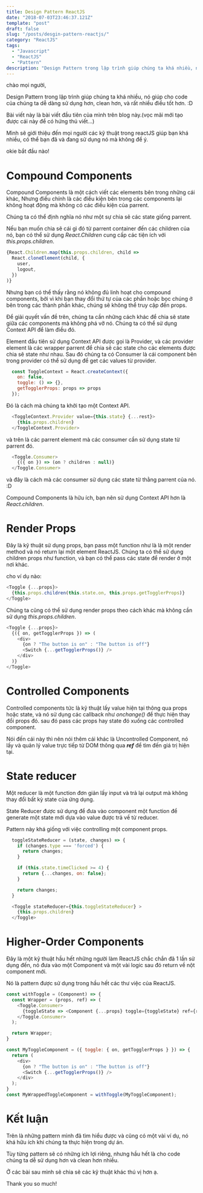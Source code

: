 ```yaml
---
title: Design Pattern ReactJS
date: "2018-07-03T23:46:37.121Z"
template: "post"
draft: false
slug: "/posts/desgin-pattern-reactjs/"
category: "ReactJS"
tags:
  - "Javascript"
  - "ReactJS"
  - "Pattern"
description: "Design Pattern trong lập trình giúp chúng ta khá nhiều, nó giúp cho code của chúng ta dễ dàng sử dụng hơn, clean hơn, và rất nhiều điều tốt hơn. :D"
---
```


chào mọi người,

Design Pattern trong lập trình giúp chúng ta khá nhiều, nó giúp cho code của chúng ta dễ dàng sử dụng hơn, clean hơn, và rất nhiều điều tốt hơn. :D

Bài viết này là bài viết đầu tiên của mình trên blog này.(vọc mãi mới tạo được cái này để có hứng thú viết...)

Mình sẽ giới thiệu đến mọi người các kỹ thuật trong reactJS giúp bạn khá nhiều, có thể bạn đã và đang sử dụng nó mà không để ý.

okie bắt đầu nào!

# Compound Components

Compound Components là một cách viết các elements bên trong những cái khác, Nhưng điều chính là các điều kiện bên trong các components lại không hoạt động mà không có các điều kiện của parrent.

Chúng ta có thể định nghĩa nó như một sự chia sẽ các state giống parrent.

Nếu bạn muốn chia sẽ cái gì đó từ parrent container đến các children của nó, bạn có thể sử dụng _React.Children_ cung cấp các tiện ích với _this.props.children_.

``` javascript
{React.Children.map(this.props.children, child =>
  React.cloneElement(child, {
    user,
    logout,
  })
)}
```
Nhưng bạn có thể thấy rằng nó không đủ linh hoạt cho compound components, bởi vì khi bạn thay đổi thứ tự của các phần hoặc bọc chúng ở bên trong các thành phần khác, chúng sẽ không thể truy cập đến props.

Để giải quyết vấn đề trên, chúng ta cần những cách khác để chia sẽ state giữa các components mà không phá vỡ nó. Chúng ta có thể sử dụng Context API để làm điều đó.

Element đầu tiên sử dụng Context API được gọi là Provider, và các provider element là các wrapper parrent để chia sẽ các state cho các elements được chia sẽ state như nhau. Sau đó chúng ta có Consumer là cái component bên trong provider có thể sử dụng để get các values từ provider.

``` javascript
  const ToggleContext = React.createContext({
    on: false,
    toggle: () => {},
    getTogglerProps: props => props
  });
```

Đó là cách mà chúng ta khởi tạo một Context API.

``` javascript
  <ToggleContext.Provider value={this.state} {...rest}>
    {this.props.children}
  </ToggleContext.Provider>
```

và trên là các parrent element mà các consumer cần sử dụng state từ parrent đó.

``` javascript
  <Toggle.Consumer>
    {({ on }) => (on ? children : null)}
  </Toggle.Consumer>
```
và đây là cách mà các consumer sử dụng các state từ thằng parrent của nó. :D

Compound Components là hữu ích, bạn nên sử dụng Context API hơn là _React.children_.

# Render Props

Đây là kỹ thuật sử dụng props, bạn pass một function như là là một render method và nó return lại một element ReactJS.
Chúng ta có thể sử dụng children props như function, và bạn có thể pass các state để render ở một nơi khác.

cho ví dụ nào:

``` javascript
<Toggle {...props}>
  {this.props.children(this.state.on, this.props.getTogglerProps)}
</Toggle>
```

Chúng ta cũng có thể sử dụng render props theo cách khác mà không cần sử dụng _this.props.children_.

``` javascript
<Toggle {...props}>
  {({ on, getTogglerProps }) => (
    <div>
      {on ? "The button is on" : "The button is off"}
      <Switch {...getTogglerProps()} />
    </div>
  )}
</Toggle>
```

# Controlled Components

Controlled components tức là kỹ thuật lấy value hiện tại thông qua props hoặc state, và nó sử dụng các callback như _onchange()_ để thực hiện thay đổi props đó. sau đó pass các props hay state đó xuống các controlled component.

Nói đến cái này thì nên nói thêm cái khác là Uncontrolled Component, nó lấy và quản lý value trực tiếp từ DOM thông qua ***ref*** để tìm đến giá trị hiện tại.

# State reducer

Một reducer là một function đơn giản lấy input và trả lại output mà không thay đổi bất kỳ state của ứng dụng.

State Reducer được sử dụng để đưa vào component một function để generate một state mới dựa vào value được trả về từ reducer.

Pattern này khá giống với việc controlling một component props.

``` javascript
  toggleStateReducer = (state, changes) => {
    if (changes.type === 'forced') {
      return changes;
    }

    if (this.state.timeClicked >= 4) {
      return {...changes, on: false};
    }

    return changes;
  }
```

``` javascript
  <Toggle stateReducer={this.toggleStateReducer} >
    {this.props.children}
  </Toggle>
```

# Higher-Order Components

Đây là một kỹ thuật hầu hết những người làm ReactJS chắc chắn đã 1 lần sử dụng đến, nó đưa vào một Component và một vài logic sau đó return về nột component mới.

Nó là pattern được sử dụng trong hầu hết các thư việc của ReactJS.

``` javascript
const withToggle = (Component) => {
  const Wrapper = (props, ref) => (
    <Toggle.Consumer>
      {toggleState => <Component {...props} toggle={toggleState} ref={ref}/>}
    </Toggle.Consumer>
  );

  return Wrapper;
}
```

``` javascript
const MyToggleComponent = ({ toggle: { on, getTogglerProps } }) => {
  return (
    <div>
      {on ? "The button is on" : "The button is off"}
      <Switch {...getTogglerProps()} />
    </div>
  );
}
const MyWrappedToggleComponent = withToggle(MyToggleComponent);
```

# Kết luận

Trên là những pattern mình đã tìm hiểu được và cũng có một vài ví dụ, nó khá hữu ích khi chúng ta thực hiện trong dự án.

Tùy từng pattern sẽ có những ích lợi riêng, nhưng hầu hết là cho code chúng ta dễ sử dụng hơn và clean hơn nhiều.

Ở các bài sau mình sẽ chia sẽ các kỹ thuật khác thú vị hơn ạ.

Thank you so much!
